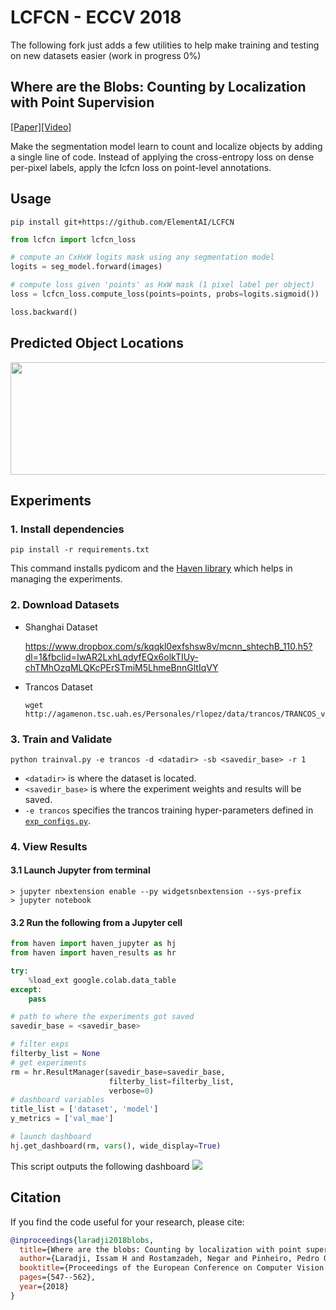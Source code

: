 # LCFCN - ECCV 2018 

The following fork just adds a few utilities to help make training and testing on new datasets easier (work in progress 0%)

## Where are the Blobs: Counting by Localization with Point Supervision
[[Paper]](https://arxiv.org/abs/1807.09856)[[Video]](https://youtu.be/DHKD8LGvX6c)

Make the segmentation model learn to count and localize objects by adding a single line of code. Instead of applying the cross-entropy loss on dense per-pixel labels, apply the lcfcn loss on point-level annotations.


## Usage

```
pip install git+https://github.com/ElementAI/LCFCN
```

```python
from lcfcn import lcfcn_loss

# compute an CxHxW logits mask using any segmentation model
logits = seg_model.forward(images)

# compute loss given 'points' as HxW mask (1 pixel label per object)
loss = lcfcn_loss.compute_loss(points=points, probs=logits.sigmoid())

loss.backward()
```
## Predicted Object Locations

<img src="results/landmark.png" width="550" height="180">



## Experiments

### 1. Install dependencies

```
pip install -r requirements.txt
```
This command installs pydicom and the [Haven library](https://github.com/haven-ai/haven-ai) which helps in managing the experiments.


### 2. Download Datasets

- Shanghai Dataset
  
  https://www.dropbox.com/s/kqqkl0exfshsw8v/mcnn_shtechB_110.h5?dl=1&fbclid=IwAR2LxhLqdyfEQx6olkTIUy-chTMhOzqMLQKcPErSTmiM5LhmeBnnGltIqVY
- Trancos Dataset 
  ```
  wget http://agamenon.tsc.uah.es/Personales/rlopez/data/trancos/TRANCOS_v3.tar.gz
  ```
<!-- 
#### Model
- Shanghai: `curl -L https://www.dropbox.com/sh/pwmoej499sfqb08/AABY13YraHYF51yw62Zc1w0-a?dl=0 `
- Trancos: `curl -L https://www.dropbox.com/sh/rms4dg5autwtpnf/AADQBOr1ruFsptbqG_uPt_zCa?dl=0` -->

### 3. Train and Validate
```
python trainval.py -e trancos -d <datadir> -sb <savedir_base> -r 1
```

- `<datadir>` is where the dataset is located.
- `<savedir_base>` is where the experiment weights and results will be saved.
- `-e trancos` specifies the trancos training hyper-parameters defined in [`exp_configs.py`](exp_configs.py).

###  4. View Results
#### 3.1 Launch Jupyter from terminal

```
> jupyter nbextension enable --py widgetsnbextension --sys-prefix
> jupyter notebook
```

####  3.2 Run the following from a Jupyter cell
```python
from haven import haven_jupyter as hj
from haven import haven_results as hr

try:
    %load_ext google.colab.data_table
except:
    pass

# path to where the experiments got saved
savedir_base = <savedir_base>

# filter exps
filterby_list = None
# get experiments
rm = hr.ResultManager(savedir_base=savedir_base, 
                      filterby_list=filterby_list, 
                      verbose=0)
# dashboard variables
title_list = ['dataset', 'model']
y_metrics = ['val_mae']

# launch dashboard
hj.get_dashboard(rm, vars(), wide_display=True)
```

This script outputs the following dashboard
![](results/dashboard_trancos.png)

## Citation 
If you find the code useful for your research, please cite:

```bibtex
@inproceedings{laradji2018blobs,
  title={Where are the blobs: Counting by localization with point supervision},
  author={Laradji, Issam H and Rostamzadeh, Negar and Pinheiro, Pedro O and Vazquez, David and Schmidt, Mark},
  booktitle={Proceedings of the European Conference on Computer Vision (ECCV)},
  pages={547--562},
  year={2018}
}
```
